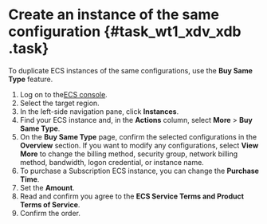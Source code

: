 # Create an instance of the same configuration {#task_wt1_xdv_xdb .task}

To duplicate ECS instances of the same configurations, use the **Buy Same Type** feature.

1.   Log on to the[ECS console](https://ecs.console.aliyun.com/#/home).
2.  Select the target region. 
3.  In the left-side navigation pane, click **Instances**. 
4.  Find your ECS instance and, in the **Actions** column, select **More** \> **Buy Same Type**. 
5.  On the **Buy Same Type** page, confirm the selected configurations in the **Overview** section. If you want to modify any configurations, select **View More** to change the billing method, security group, network billing method, bandwidth, logon credential, or instance name. 
6.  To purchase a Subscription ECS instance, you can change the **Purchase Time**. 
7.  Set the **Amount**. 
8.  Read and confirm you agree to the **ECS Service Terms and Product Terms of Service**. 
9.  Confirm the order. 

